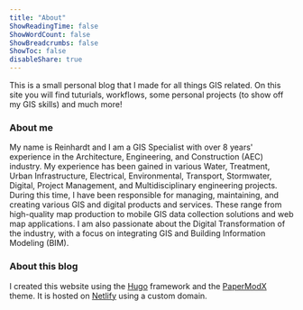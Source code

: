 ```yaml
---
title: "About"
ShowReadingTime: false
ShowWordCount: false
ShowBreadcrumbs: false
ShowToc: false
disableShare: true
---
```



This is a small personal blog that I made for all things GIS related. On this site you will find tuturials, workflows, some personal projects (to show off my GIS skills) and much more!

### About me

My name is Reinhardt and I am a GIS Specialist with over 8 years' experience in the Architecture, Engineering, and Construction (AEC) industry. My experience has been gained in various Water, Treatment, Urban Infrastructure, Electrical, Environmental, Transport, Stormwater, Digital, Project Management, and Multidisciplinary engineering projects. During this time, I have been responsible for managing, maintaining, and creating various GIS and digital products and services. These range from high-quality map production to mobile GIS data collection solutions and web map applications. I am also passionate about the Digital Transformation of the industry, with a focus on integrating GIS and Building Information Modeling (BIM).

### About this blog

I created this website using the [Hugo](https://gohugo.io/) framework and the [PaperModX](https://github.com/reorx/hugo-PaperModX/) theme. It is hosted on [Netlify](https://app.netlify.com/) using a custom domain.
